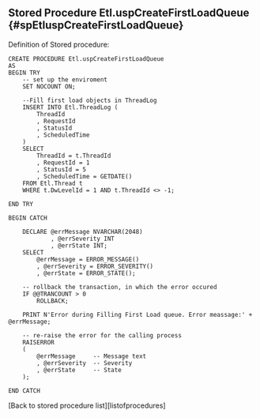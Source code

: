 Stored Procedure Etl.uspCreateFirstLoadQueue {#spEtluspCreateFirstLoadQueue}
--------------------------------------------

Definition of Stored procedure:

``` {.sql}
CREATE PROCEDURE Etl.uspCreateFirstLoadQueue
AS
BEGIN TRY
    -- set up the enviroment
    SET NOCOUNT ON;
    
    --Fill first load objects in ThreadLog
    INSERT INTO Etl.ThreadLog (
        ThreadId
        , RequestId
        , StatusId
        , ScheduledTime
    )
    SELECT 
        ThreadId = t.ThreadId
        , RequestId = 1
        , StatusId = 5
        , ScheduledTime = GETDATE()
    FROM Etl.Thread t
    WHERE t.DwLevelId = 1 AND t.ThreadId <> -1;

END TRY

BEGIN CATCH
    
    DECLARE @errMessage NVARCHAR(2048)
            , @errSeverity INT
            , @errState INT;    
    SELECT 
        @errMessage = ERROR_MESSAGE()
        , @errSeverity = ERROR_SEVERITY()
        , @errState = ERROR_STATE();

    -- rollback the transaction, in which the error occured
    IF @@TRANCOUNT > 0 
        ROLLBACK;

    PRINT N'Error during Filling First Load queue. Error meassage:' + @errMessage;

    -- re-raise the error for the calling process
    RAISERROR
    (   
        @errMessage     -- Message text
        , @errSeverity  -- Severity
        , @errState     -- State
    );
       
END CATCH
```

\[Back to stored procedure list\]\[listofprocedures\]
